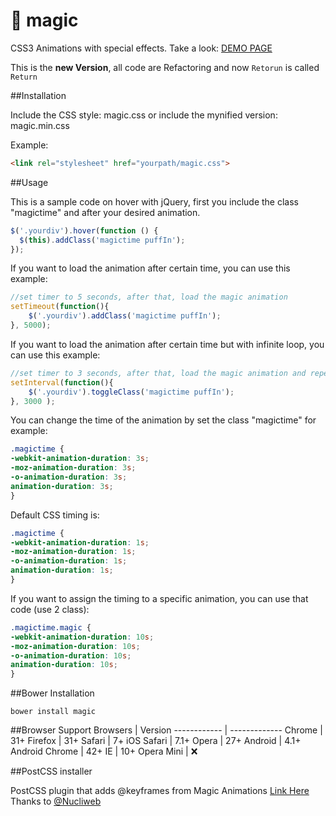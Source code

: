 :tophat: magic
=====

CSS3 Animations with special effects. Take a look: [DEMO PAGE](http://minimamente.com/example/magic_animations/)

This is the **new Version**, all code are Refactoring and now `Retorun` is called `Return`

##Installation


Include the CSS style: magic.css
or
include the mynified version: magic.min.css

Example:
```html
<link rel="stylesheet" href="yourpath/magic.css">
```

##Usage

This is a sample code on hover with jQuery, first you include the class "magictime" and after your desired animation.
```js
$('.yourdiv').hover(function () {
  $(this).addClass('magictime puffIn');
});
```

If you want to load the animation after certain time, you can use this example:
```js
//set timer to 5 seconds, after that, load the magic animation
setTimeout(function(){
  	$('.yourdiv').addClass('magictime puffIn');
}, 5000);
```

If you want to load the animation after certain time but with infinite loop, you can use this example:
```js
//set timer to 3 seconds, after that, load the magic animation and repeat forever
setInterval(function(){ 
	$('.yourdiv').toggleClass('magictime puffIn');
}, 3000 );
```

You can change the time of the animation by set the class "magictime" for example:
```css
.magictime {
-webkit-animation-duration: 3s;
-moz-animation-duration: 3s;
-o-animation-duration: 3s;
animation-duration: 3s;
}
```

Default CSS timing is:
```css
.magictime {
-webkit-animation-duration: 1s;
-moz-animation-duration: 1s;
-o-animation-duration: 1s;
animation-duration: 1s;
}
```

If you want to assign the timing to a specific animation, you can use that code (use 2 class):
```css
.magictime.magic {
-webkit-animation-duration: 10s;
-moz-animation-duration: 10s;
-o-animation-duration: 10s;
animation-duration: 10s;
}
```
##Bower Installation
```
bower install magic
```
##Browser Support
Browsers | Version
------------ | -------------
Chrome | 31+
Firefox | 31+
Safari | 7+
iOS Safari | 7.1+
Opera | 27+
Android | 4.1+
Android Chrome | 42+
IE | 10+
Opera Mini | :x:

##PostCSS installer

PostCSS plugin that adds @keyframes from Magic Animations [Link Here](https://github.com/nucliweb/postcss-magic-animations)
Thanks to [@Nucliweb](https://github.com/nucliweb)
